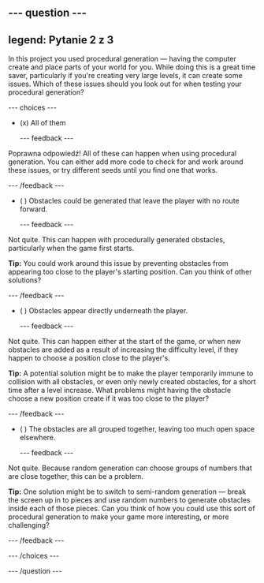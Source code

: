 --- question ---
---
legend: Pytanie 2 z 3
---

In this project you used procedural generation — having the computer create and place parts of your world for you. While doing this is a great time saver, particularly if you're creating very large levels, it can create some issues. Which of these issues should you look out for when testing your procedural generation?

--- choices ---

- (x) All of them

  --- feedback ---

Poprawna odpowiedź! All of these can happen when using procedural generation. You can either add more code to check for and work around these issues, or try different seeds until you find one that works.

  --- /feedback ---

- ( ) Obstacles could be generated that leave the player with no route forward.

  --- feedback ---

Not quite. This can happen with procedurally generated obstacles, particularly when the game first starts.


**Tip:** You could work around this issue by preventing obstacles from appearing too close to the player's starting position. Can you think of other solutions?

  --- /feedback ---

- ( ) Obstacles appear directly underneath the player.

  --- feedback ---

Not quite. This can happen either at the start of the game, or when new obstacles are added as a result of increasing the difficulty level, if they happen to choose a position close to the player's.


**Tip:** A potential solution might be to make the player temporarily immune to collision with all obstacles, or even only newly created obstacles, for a short time after a level increase. What problems might having the obstacle choose a new position create if it was too close to the player?

  --- /feedback ---

- ( ) The obstacles are all grouped together, leaving too much open space elsewhere.

  --- feedback ---

Not quite. Because random generation can choose groups of numbers that are close together, this can be a problem.


**Tip:** One solution might be to switch to semi-random generation — break the screen up in to pieces and use random numbers to generate obstacles inside each of those pieces. Can you think of how you could use this sort of procedural generation to make your game more interesting, or more challenging?

  --- /feedback ---

--- /choices ---

--- /question ---
